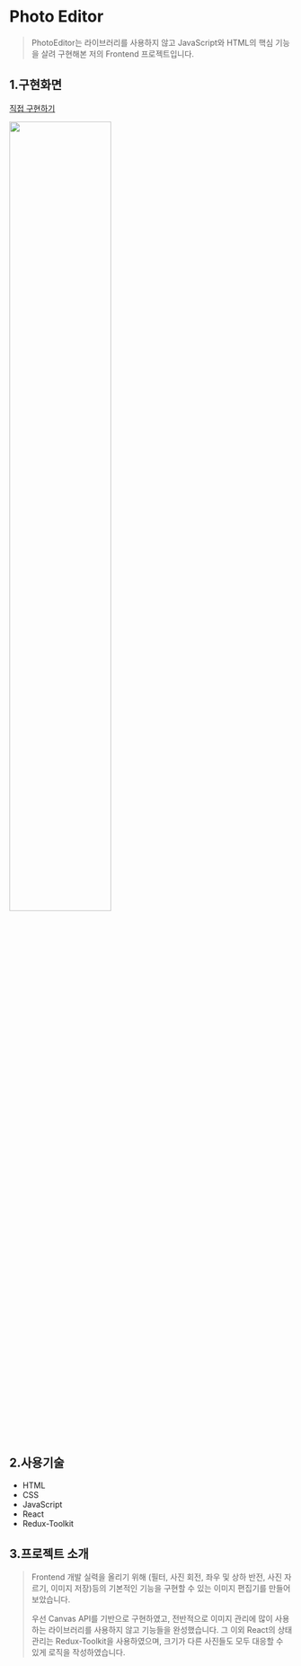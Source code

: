 #  Photo Editor

> PhotoEditor는 라이브러리를 사용하지 않고 JavaScript와 HTML의 핵심 기능을 살려 구현해본 저의 Frontend 프로젝트입니다.

##  1.구현화면 

[직접 구현하기](https://covvboi.github.io/PhotoEditor/)

<img width="60%" src="https://user-images.githubusercontent.com/89898165/207321038-4304b2a5-d31f-44fa-a66c-09c64cdc0baf.gif"/>

##  2.사용기술
- HTML
- CSS
- JavaScript
- React
- Redux-Toolkit

##  3.프로젝트 소개

> Frontend 개발 실력을 올리기 위해 (필터, 사진 회전, 좌우 및 상하 반전, 사진 자르기, 이미지 저장)등의 기본적인 기능을 구현할 수 있는 이미지 편집기를 만들어 보았습니다.
>
> 우선 Canvas API를 기반으로 구현하였고, 전반적으로 이미지 관리에 많이 사용하는 라이브러리를 사용하지 않고 기능들을 완성했습니다. 그 이외 React의 상태 관리는 Redux-Toolkit을 사용하였으며, 크기가 다른 사진들도 모두 대응할 수 있게 로직을 작성하였습니다.



